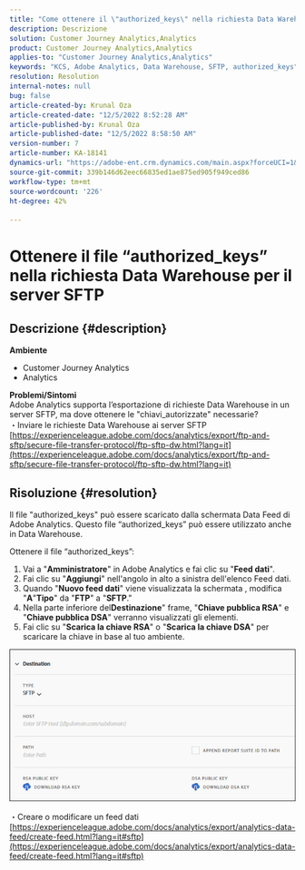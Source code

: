 ```yaml
---
title: "Come ottenere il \"authorized_keys\" nella richiesta Data Warehouse al server SFTP"
description: Descrizione
solution: Customer Journey Analytics,Analytics
product: Customer Journey Analytics,Analytics
applies-to: "Customer Journey Analytics,Analytics"
keywords: "KCS, Adobe Analytics, Data Warehouse, SFTP, authorized_keys"
resolution: Resolution
internal-notes: null
bug: false
article-created-by: Krunal Oza
article-created-date: "12/5/2022 8:52:28 AM"
article-published-by: Krunal Oza
article-published-date: "12/5/2022 8:58:50 AM"
version-number: 7
article-number: KA-18141
dynamics-url: "https://adobe-ent.crm.dynamics.com/main.aspx?forceUCI=1&pagetype=entityrecord&etn=knowledgearticle&id=eb9b5f22-7a74-ed11-81aa-6045bd006c82"
source-git-commit: 339b146d62eec66835ed1ae875ed905f949ced86
workflow-type: tm+mt
source-wordcount: '226'
ht-degree: 42%

---
```


# Ottenere il file “authorized_keys” nella richiesta Data Warehouse per il server SFTP

## Descrizione {#description}

<b>Ambiente</b>
- Customer Journey Analytics
- Analytics



<b>Problemi/Sintomi</b><br>Adobe Analytics supporta l’esportazione di richieste Data Warehouse in un server SFTP, ma dove ottenere le &quot;chiavi_autorizzate&quot; necessarie?<br>
・Inviare le richieste Data Warehouse ai server SFTP
[https://experienceleague.adobe.com/docs/analytics/export/ftp-and-sftp/secure-file-transfer-protocol/ftp-sftp-dw.html?lang=it](https://experienceleague.adobe.com/docs/analytics/export/ftp-and-sftp/secure-file-transfer-protocol/ftp-sftp-dw.html?lang=it)

## Risoluzione {#resolution}


Il file &quot;authorized_keys&quot; può essere scaricato dalla schermata Data Feed di Adobe Analytics. Questo file “authorized_keys” può essere utilizzato anche in Data Warehouse.

Ottenere il file “authorized_keys”:

1. Vai a &quot;<b>Amministratore</b>&quot; in Adobe Analytics e fai clic su &quot;<b>Feed dati</b>&quot;.
2. Fai clic su &quot;<b>Aggiungi</b>&quot; nell&#39;angolo in alto a sinistra dell&#39;elenco Feed dati.
3. Quando &quot;<b>Nuovo feed dati</b>&quot; viene visualizzata la schermata , modifica &quot;<b>A</b>&quot;<b>Tipo</b>&quot; da &quot;<b>FTP</b>&quot; a &quot;<b>SFTP</b>.&quot;
4. Nella parte inferiore del<b>Destinazione</b>&quot; frame, &quot;<b>Chiave pubblica RSA</b>&quot; e &quot;<b>Chiave pubblica DSA</b>&quot; verranno visualizzati gli elementi.
5. Fai clic su &quot;<b>Scarica la chiave RSA</b>&quot; o &quot;<b>Scarica la chiave DSA</b>&quot; per scaricare la chiave in base al tuo ambiente.


![](assets/50e37472-899b-ec11-b400-00224805a4ef.png)

・Creare o modificare un feed dati
[https://experienceleague.adobe.com/docs/analytics/export/analytics-data-feed/create-feed.html?lang=it#sftp](https://experienceleague.adobe.com/docs/analytics/export/analytics-data-feed/create-feed.html?lang=it#sftp)
